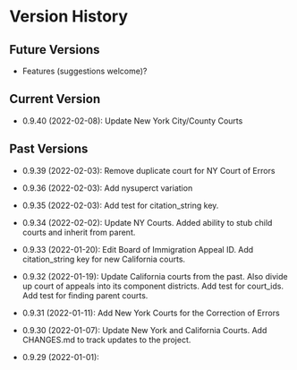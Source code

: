# Version History

## Future Versions

 - Features (suggestions welcome)?

## Current Version

 - 0.9.40 (2022-02-08): Update New York City/County Courts

## Past Versions

 - 0.9.39 (2022-02-03): Remove duplicate court for NY Court of Errors

 - 0.9.36 (2022-02-03): Add nysuperct variation

 - 0.9.35 (2022-02-03): Add test for citation_string key.

 - 0.9.34 (2022-02-02): Update NY Courts. Added ability to stub child courts and inherit from parent.

 - 0.9.33 (2022-01-20): Edit Board of Immigration Appeal ID.  Add citation_string key for new California courts.

 - 0.9.32 (2022-01-19): Update California courts from the past.  Also divide up court of appeals into its component districts.  Add test for court_ids.  Add test for finding parent courts.

 - 0.9.31 (2022-01-11): Add New York Courts for the Correction of Errors

 - 0.9.30 (2022-01-07): Update New York and California Courts.  Add CHANGES.md to track updates to the project.

 - 0.9.29 (2022-01-01): 


